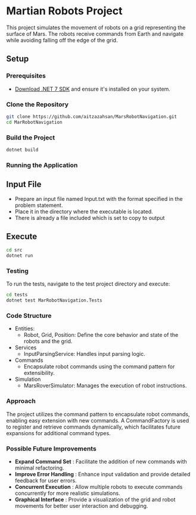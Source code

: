 # Martian Robots Project

This project simulates the movement of robots on a grid representing the surface of Mars. The robots receive commands from Earth and navigate while avoiding falling off the edge of the grid.

## Setup

### Prerequisites

- [Download .NET 7 SDK](https://dotnet.microsoft.com/download/dotnet/7.0) and ensure it's installed on your system.

### Clone the Repository

```bash
git clone https://github.com/aitzazahsan/MarsRobotNavigation.git
cd MarRobotNavigation
```

### Build the Project
```bash
dotnet build
```
### Running the Application
## Input File
- Prepare an input file named Input.txt with the format specified in the problem statement.
- Place it in the directory where the executable is located.
- There is already a file included which is set to copy to output

## Execute
```bash
cd src
dotnet run
```
### Testing
To run the tests, navigate to the test project directory and execute:
```bash
cd tests
dotnet test MarRobotNavigation.Tests
```
### Code Structure
- Entities:
	- Robot, Grid, Position: Define the core behavior and state of the robots and the grid.
- Services
	- InputParsingService: Handles input parsing logic.
- Commands 
    - Encapsulate robot commands using the command pattern for extensibility.
- Simulation 
	- MarsRoverSimulator: Manages the execution of robot instructions.

### Approach
The project utilizes the command pattern to encapsulate robot commands, enabling easy extension with new commands. A CommandFactory is used to register and retrieve commands dynamically, which facilitates future expansions for additional command types.

### Possible Future Improvements
- **Expand Command Set** : Facilitate the addition of new commands with minimal refactoring.
- **Improve Error Handling** : Enhance input validation and provide detailed feedback for user errors.
- **Concurrent Execution** : Allow multiple robots to execute commands concurrently for more realistic simulations.
- **Graphical Interface** : Provide a visualization of the grid and robot movements for better user interaction and debugging.